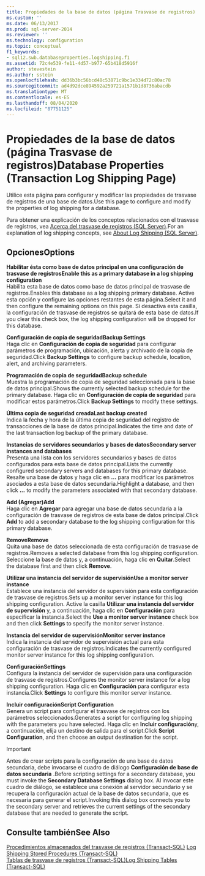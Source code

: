 ```yaml
---
title: Propiedades de la base de datos (página Trasvase de registros) | Microsoft Docs
ms.custom: ''
ms.date: 06/13/2017
ms.prod: sql-server-2014
ms.reviewer: ''
ms.technology: configuration
ms.topic: conceptual
f1_keywords:
- sql12.swb.databaseproperties.logshipping.f1
ms.assetid: 72c4e539-fe11-4d57-b977-65b418d5916f
author: stevestein
ms.author: sstein
ms.openlocfilehash: dd36b3bc56bcd48c53871c9bc1e334d72c80ac78
ms.sourcegitcommit: ad4d92dce894592a259721a1571b1d8736abacdb
ms.translationtype: MT
ms.contentlocale: es-ES
ms.lasthandoff: 08/04/2020
ms.locfileid: "87751125"
---
```

# <a name="database-properties-transaction-log-shipping-page"></a><span data-ttu-id="f71d9-102">Propiedades de la base de datos (página Trasvase de registros)</span><span class="sxs-lookup"><span data-stu-id="f71d9-102">Database Properties (Transaction Log Shipping Page)</span></span>
  <span data-ttu-id="f71d9-103">Utilice esta página para configurar y modificar las propiedades de trasvase de registros de una base de datos.</span><span class="sxs-lookup"><span data-stu-id="f71d9-103">Use this page to configure and modify the properties of log shipping for a database.</span></span>  
  
 <span data-ttu-id="f71d9-104">Para obtener una explicación de los conceptos relacionados con el trasvase de registros, vea [Acerca del trasvase de registros &#40;SQL Server&#41;](../../database-engine/log-shipping/about-log-shipping-sql-server.md).</span><span class="sxs-lookup"><span data-stu-id="f71d9-104">For an explanation of log shipping concepts, see [About Log Shipping &#40;SQL Server&#41;](../../database-engine/log-shipping/about-log-shipping-sql-server.md).</span></span>  
  
## <a name="options"></a><span data-ttu-id="f71d9-105">Opciones</span><span class="sxs-lookup"><span data-stu-id="f71d9-105">Options</span></span>  
 <span data-ttu-id="f71d9-106">**Habilitar ésta como base de datos principal en una configuración de trasvase de registros**</span><span class="sxs-lookup"><span data-stu-id="f71d9-106">**Enable this as a primary database in a log shipping configuration**</span></span>  
 <span data-ttu-id="f71d9-107">Habilita esta base de datos como base de datos principal de trasvase de registros.</span><span class="sxs-lookup"><span data-stu-id="f71d9-107">Enables this database as a log shipping primary database.</span></span> <span data-ttu-id="f71d9-108">Active esta opción y configure las opciones restantes de esta página.</span><span class="sxs-lookup"><span data-stu-id="f71d9-108">Select it and then configure the remaining options on this page.</span></span> <span data-ttu-id="f71d9-109">Si desactiva esta casilla, la configuración de trasvase de registros se quitará de esta base de datos.</span><span class="sxs-lookup"><span data-stu-id="f71d9-109">If you clear this check box, the log shipping configuration will be dropped for this database.</span></span>  
  
 <span data-ttu-id="f71d9-110">**Configuración de copia de seguridad**</span><span class="sxs-lookup"><span data-stu-id="f71d9-110">**Backup Settings**</span></span>  
 <span data-ttu-id="f71d9-111">Haga clic en **Configuración de copia de seguridad** para configurar parámetros de programación, ubicación, alerta y archivado de la copia de seguridad.</span><span class="sxs-lookup"><span data-stu-id="f71d9-111">Click **Backup Settings** to configure backup schedule, location, alert, and archiving parameters.</span></span>  
  
 <span data-ttu-id="f71d9-112">**Programación de copia de seguridad**</span><span class="sxs-lookup"><span data-stu-id="f71d9-112">**Backup schedule**</span></span>  
 <span data-ttu-id="f71d9-113">Muestra la programación de copia de seguridad seleccionada para la base de datos principal.</span><span class="sxs-lookup"><span data-stu-id="f71d9-113">Shows the currently selected backup schedule for the primary database.</span></span> <span data-ttu-id="f71d9-114">Haga clic en **Configuración de copia de seguridad** para modificar estos parámetros.</span><span class="sxs-lookup"><span data-stu-id="f71d9-114">Click **Backup Settings** to modify these settings.</span></span>  
  
 <span data-ttu-id="f71d9-115">**Última copia de seguridad creada**</span><span class="sxs-lookup"><span data-stu-id="f71d9-115">**Last backup created**</span></span>  
 <span data-ttu-id="f71d9-116">Indica la fecha y hora de la última copia de seguridad del registro de transacciones de la base de datos principal.</span><span class="sxs-lookup"><span data-stu-id="f71d9-116">Indicates the time and date of the last transaction log backup of the primary database.</span></span>  
  
 <span data-ttu-id="f71d9-117">**Instancias de servidores secundarios y bases de datos**</span><span class="sxs-lookup"><span data-stu-id="f71d9-117">**Secondary server instances and databases**</span></span>  
 <span data-ttu-id="f71d9-118">Presenta una lista con los servidores secundarios y bases de datos configurados para esta base de datos principal.</span><span class="sxs-lookup"><span data-stu-id="f71d9-118">Lists the currently configured secondary servers and databases for this primary database.</span></span> <span data-ttu-id="f71d9-119">Resalte una base de datos y haga clic en **...** para modificar los parámetros asociados a esta base de datos secundaria.</span><span class="sxs-lookup"><span data-stu-id="f71d9-119">Highlight a database, and then click **...** to modify the parameters associated with that secondary database.</span></span>  
  
 <span data-ttu-id="f71d9-120">**Add (Agregar)**</span><span class="sxs-lookup"><span data-stu-id="f71d9-120">**Add**</span></span>  
 <span data-ttu-id="f71d9-121">Haga clic en **Agregar** para agregar una base de datos secundaria a la configuración de trasvase de registros de esta base de datos principal.</span><span class="sxs-lookup"><span data-stu-id="f71d9-121">Click **Add** to add a secondary database to the log shipping configuration for this primary database.</span></span>  
  
 <span data-ttu-id="f71d9-122">**Remove**</span><span class="sxs-lookup"><span data-stu-id="f71d9-122">**Remove**</span></span>  
 <span data-ttu-id="f71d9-123">Quita una base de datos seleccionada de esta configuración de trasvase de registros.</span><span class="sxs-lookup"><span data-stu-id="f71d9-123">Removes a selected database from this log shipping configuration.</span></span> <span data-ttu-id="f71d9-124">Seleccione la base de datos y, a continuación, haga clic en **Quitar**.</span><span class="sxs-lookup"><span data-stu-id="f71d9-124">Select the database first and then click **Remove**.</span></span>  
  
 <span data-ttu-id="f71d9-125">**Utilizar una instancia del servidor de supervisión**</span><span class="sxs-lookup"><span data-stu-id="f71d9-125">**Use a monitor server instance**</span></span>  
 <span data-ttu-id="f71d9-126">Establece una instancia del servidor de supervisión para esta configuración de trasvase de registros.</span><span class="sxs-lookup"><span data-stu-id="f71d9-126">Sets up a monitor server instance for this log shipping configuration.</span></span> <span data-ttu-id="f71d9-127">Active la casilla **Utilizar una instancia del servidor de supervisión** y, a continuación, haga clic en **Configuración** para especificar la instancia.</span><span class="sxs-lookup"><span data-stu-id="f71d9-127">Select the **Use a monitor server instance** check box and then click **Settings** to specify the monitor server instance.</span></span>  
  
 <span data-ttu-id="f71d9-128">**Instancia del servidor de supervisión**</span><span class="sxs-lookup"><span data-stu-id="f71d9-128">**Monitor server instance**</span></span>  
 <span data-ttu-id="f71d9-129">Indica la instancia del servidor de supervisión actual para esta configuración de trasvase de registros.</span><span class="sxs-lookup"><span data-stu-id="f71d9-129">Indicates the currently configured monitor server instance for this log shipping configuration.</span></span>  
  
 <span data-ttu-id="f71d9-130">**Configuración**</span><span class="sxs-lookup"><span data-stu-id="f71d9-130">**Settings**</span></span>  
 <span data-ttu-id="f71d9-131">Configura la instancia del servidor de supervisión para una configuración de trasvase de registros.</span><span class="sxs-lookup"><span data-stu-id="f71d9-131">Configures the monitor server instance for a log shipping configuration.</span></span> <span data-ttu-id="f71d9-132">Haga clic en **Configuración** para configurar esta instancia.</span><span class="sxs-lookup"><span data-stu-id="f71d9-132">Click **Settings** to configure this monitor server instance.</span></span>  
  
 <span data-ttu-id="f71d9-133">**Incluir configuración**</span><span class="sxs-lookup"><span data-stu-id="f71d9-133">**Script Configuration**</span></span>  
 <span data-ttu-id="f71d9-134">Genera un script para configurar el trasvase de registros con los parámetros seleccionados.</span><span class="sxs-lookup"><span data-stu-id="f71d9-134">Generates a script for configuring log shipping with the parameters you have selected.</span></span> <span data-ttu-id="f71d9-135">Haga clic en **Incluir configuración**y, a continuación, elija un destino de salida para el script.</span><span class="sxs-lookup"><span data-stu-id="f71d9-135">Click **Script Configuration**, and then choose an output destination for the script.</span></span>  
  
> [!IMPORTANT]  
>  <span data-ttu-id="f71d9-136">Antes de crear scripts para la configuración de una base de datos secundaria, debe invocarse el cuadro de diálogo **Configuración de base de datos secundaria** .</span><span class="sxs-lookup"><span data-stu-id="f71d9-136">Before scripting settings for a secondary database, you must invoke the **Secondary Database Settings** dialog box.</span></span> <span data-ttu-id="f71d9-137">Al invocar este cuadro de diálogo, se establece una conexión al servidor secundario y se recupera la configuración actual de la base de datos secundaria, que es necesaria para generar el script.</span><span class="sxs-lookup"><span data-stu-id="f71d9-137">Invoking this dialog box connects you to the secondary server and retrieves the current settings of the secondary database that are needed to generate the script.</span></span>  
  
## <a name="see-also"></a><span data-ttu-id="f71d9-138">Consulte también</span><span class="sxs-lookup"><span data-stu-id="f71d9-138">See Also</span></span>  
 <span data-ttu-id="f71d9-139">[Procedimientos almacenados del trasvase de registros &#40;Transact-SQL&#41;](/sql/relational-databases/system-stored-procedures/log-shipping-stored-procedures-transact-sql) </span><span class="sxs-lookup"><span data-stu-id="f71d9-139">[Log Shipping Stored Procedures &#40;Transact-SQL&#41;](/sql/relational-databases/system-stored-procedures/log-shipping-stored-procedures-transact-sql) </span></span>  
 [<span data-ttu-id="f71d9-140">Tablas de trasvase de registros &#40;Transact-SQL&#41;</span><span class="sxs-lookup"><span data-stu-id="f71d9-140">Log Shipping Tables &#40;Transact-SQL&#41;</span></span>](/sql/relational-databases/system-tables/log-shipping-tables-transact-sql)  
  
  
